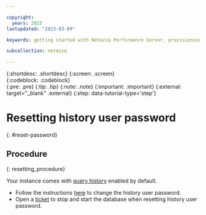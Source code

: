 ```yaml
---

copyright:
  years: 2023
lastupdated: "2023-03-09"

keywords: getting started with Netezza Performance Server, provisioning Netezza Performance Server

subcollection: netezza

---
```


{:shortdesc: .shortdesc}
{:screen: .screen}  
{:codeblock: .codeblock}  
{:pre: .pre}
{:tip: .tip}
{:note: .note}
{:important: .important}
{:external: target="_blank" .external}
{:step: data-tutorial-type='step'}

# Resetting history user password
{: #reset-password}

## Procedure
{: resetting_procedure}

Your instance comes with [query history](https://www.ibm.com/docs/en/netezza?topic=administrators-collecting-data-history) enabled by default.

- Follow the instructions [here](https://www.ibm.com/support/pages/changing-query-history-users-password) to change the history user password.
- Open a [ticket](https://www.ibm.com/support/pages/changing-query-history-users-password) to stop and start the database when resetting history user password.

